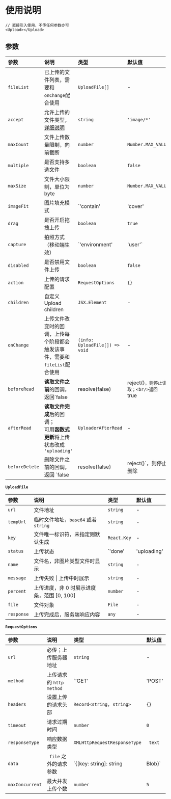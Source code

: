 # 使用说明

```tsx
// 直接引入使用，不传任何参数亦可
<Upload></Upload>
```



## 参数

| 参数           | 说明                                                         | 类型                           | 默认值             |
| :------------- | :----------------------------------------------------------- | :----------------------------- | :----------------- |
| `fileList`     | 已上传的文件列表，需要和`onChange`配合使用                   | `UploadFile[]`                 | -                  |
| `accept`       | 允许上传的文件类型，[详细说明](https://developer.mozilla.org/zh-CN/docs/Web/HTML/Element/Input/file#限制允许的文件类型) | `string`                       | `'image/*'`        |
| `maxCount`     | 文件上传数量限制，向前截断                                   | `number`                       | `Number.MAX_VALUE` |
| `multiple`     | 是否支持多选文件                                             | `boolean`                      | `false`            |
| `maxSize`      | 文件大小限制，单位为 byte                                    | `number`                       | `Number.MAX_VALUE` |
| `imageFit`     | 图片填充模式                                                 | `'contain' | 'cover' | 'fill'` | `'contain'`        |
| `drag`         | 是否开启拖拽上传                                             | `boolean`                      | `true`             |
| `capture`      | 拍照方式（移动端生效）                                       | `'environment' | 'user'`       | -                  |
| `disabled`     | 是否禁用文件上传                                             | `boolean`                      | `false`            |
| `action`       | 上传的请求配置                                               | `RequestOptions`               | `{}`               |
| `children`     | 自定义 Upload children                                       | `JSX.Element`                  | -                  |
| `onChange`     | 上传文件改变时的回调，上传每个阶段都会触发该事件，需要和`fileList`配合使用 | `(info: UploadFile[]) => void` | -                  |
| `beforeRead`   | **读取文件之前**的回调，返回`false | resolve(false) | reject()`，则停止读取；<br/>返回 `true | resolve(false)`则上传继续；<br/>切忌不可返回 `pedding` 状态的 `Promise` | `UploaderBeforeRead`           | -                  |
| `afterRead`    | **读取文件完成**后的回调；<br/>可用**函数式更新**将上传状态改成 `'uploading'` | `UploaderAfterRead`            | -                  |
| `beforeDelete` | 删除文件之前的回调，返回 `false | resolve(false) | reject()`，则停止删除 | `UploaderBeforeDelete`         | -                  |

**`UploadFile`**

| 参数       | 说明                                       | 类型                                | 默认值 |
| :--------- | :----------------------------------------- | :---------------------------------- | :----- |
| `url`      | 文件地址                                   | `string`                            | -      |
| `tempUrl`  | 临时文件地址，`base64` 或者 `string`       | `string`                            | -      |
| `key`      | 文件唯一标识符，未指定则默认生成           | `React.Key`                         | -      |
| `status`   | 上传状态                                   | `'done' |'uploading' |'failed' |''` | -      |
| `name`     | 文件名，非图片类型文件时显示               | `string`                            | -      |
| `message`  | 上传失败 \| 上传中时展示                   | `string`                            | -      |
| `percent`  | 上传进度，非 0 时展示进度条，范围 [0, 100] | `number`                            | -      |
| `file`     | 文件对象                                   | `File`                              | -      |
| `response` | 上传完成后，服务端响应内容                 | `any`                               | -      |

**`RequestOptions`**

| 参数            | 说明                     | 类型                                                         | 默认值   |
| :-------------- | :----------------------- | :----------------------------------------------------------- | :------- |
| `url`           | 必传；上传服务器地址     | `string`                                                     | -        |
| `method`        | 上传请求的 `http method` | `'GET' |'POST' |'PUT' |'DELETE' |'PATCH' |'HEAD' |'OPTIONS'` | `'POST'` |
| `headers`       | 设置上传的请求头部       | `Record<string, string>`                                     | `{}`     |
| `timeout`       | 请求过期时间             | `number`                                                     | `0`      |
| `responseType`  | 响应数据类型             | `XMLHttpRequestResponseType`                                 | ` text`  |
| `data`          | ` file` 之外的请求参数   | `{[key: string]: string |Blob}`                              | -        |
| `maxConcurrent` | 最大并发上传个数         | `number`                                                     | `5`      |